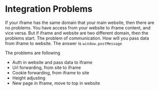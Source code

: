 # Integration Problems

If your iframe has the same domain that your main website, then there are no problems. You have access from your website to iframe content, and vice versa.
But if iframe and website are two different domain, then the problems start. The problem of communication.
How will you pass data from iframe to website. The answer is ``window.postMessage``

The problems are following
* Auth in website and pass data to iframe
* Url forwarding, from site to iframe
* Cookie forwarding, from iframe to site
* Height adjusting
* New page in Iframe, move to top in website